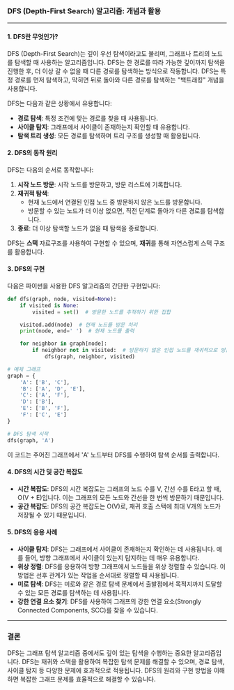 ### DFS (Depth-First Search) 알고리즘: 개념과 활용

---

#### 1. DFS란 무엇인가?

DFS (Depth-First Search)는 깊이 우선 탐색이라고도 불리며, 그래프나 트리의 노드를 탐색할 때 사용하는 알고리즘입니다. DFS는 한 경로를 따라 가능한 깊이까지 탐색을 진행한 후, 더 이상 갈 수 없을 때 다른 경로를 탐색하는 방식으로 작동합니다. DFS는 특정 경로를 먼저 탐색하고, 막히면 뒤로 돌아와 다른 경로를 탐색하는 "백트래킹" 개념을 사용합니다.

DFS는 다음과 같은 상황에서 유용합니다:
- **경로 탐색**: 특정 조건에 맞는 경로를 찾을 때 사용됩니다.
- **사이클 탐지**: 그래프에서 사이클이 존재하는지 확인할 때 유용합니다.
- **탐색 트리 생성**: 모든 경로를 탐색하며 트리 구조를 생성할 때 활용됩니다.

#### 2. DFS의 동작 원리

DFS는 다음의 순서로 동작합니다:

1. **시작 노드 방문**: 시작 노드를 방문하고, 방문 리스트에 기록합니다.
2. **재귀적 탐색**:
    - 현재 노드에서 연결된 인접 노드 중 방문하지 않은 노드를 방문합니다.
    - 방문할 수 있는 노드가 더 이상 없으면, 직전 단계로 돌아가 다른 경로를 탐색합니다.
3. **종료**: 더 이상 탐색할 노드가 없을 때 탐색을 종료합니다.

DFS는 **스택** 자료구조를 사용하여 구현할 수 있으며, **재귀**를 통해 자연스럽게 스택 구조를 활용합니다.

#### 3. DFS의 구현

다음은 파이썬을 사용한 DFS 알고리즘의 간단한 구현입니다:

```python
def dfs(graph, node, visited=None):
    if visited is None:
        visited = set()  # 방문한 노드를 추적하기 위한 집합

    visited.add(node)  # 현재 노드를 방문 처리
    print(node, end=' ')  # 현재 노드를 출력

    for neighbor in graph[node]:
        if neighbor not in visited:  # 방문하지 않은 인접 노드를 재귀적으로 방문
            dfs(graph, neighbor, visited)

# 예제 그래프
graph = {
    'A': ['B', 'C'],
    'B': ['A', 'D', 'E'],
    'C': ['A', 'F'],
    'D': ['B'],
    'E': ['B', 'F'],
    'F': ['C', 'E']
}

# DFS 탐색 시작
dfs(graph, 'A')
```

이 코드는 주어진 그래프에서 'A' 노드부터 DFS를 수행하여 탐색 순서를 출력합니다.

#### 4. DFS의 시간 및 공간 복잡도

- **시간 복잡도**: DFS의 시간 복잡도는 그래프의 노드 수를 V, 간선 수를 E라고 할 때, O(V + E)입니다. 이는 그래프의 모든 노드와 간선을 한 번씩 방문하기 때문입니다.
- **공간 복잡도**: DFS의 공간 복잡도는 O(V)로, 재귀 호출 스택에 최대 V개의 노드가 저장될 수 있기 때문입니다.

#### 5. DFS의 응용 사례

- **사이클 탐지**: DFS는 그래프에서 사이클이 존재하는지 확인하는 데 사용됩니다. 예를 들어, 방향 그래프에서 사이클이 있는지 탐지하는 데 매우 유용합니다.
- **위상 정렬**: DFS를 응용하여 방향 그래프에서 노드들을 위상 정렬할 수 있습니다. 이 방법은 선후 관계가 있는 작업을 순서대로 정렬할 때 사용됩니다.
- **미로 탐색**: DFS는 미로와 같은 경로 탐색 문제에서 출발점에서 목적지까지 도달할 수 있는 모든 경로를 탐색하는 데 사용됩니다.
- **강한 연결 요소 찾기**: DFS를 사용하여 그래프의 강한 연결 요소(Strongly Connected Components, SCC)를 찾을 수 있습니다.

---

### 결론

DFS는 그래프 탐색 알고리즘 중에서도 깊이 있는 탐색을 수행하는 중요한 알고리즘입니다. DFS는 재귀와 스택을 활용하여 복잡한 탐색 문제를 해결할 수 있으며, 경로 탐색, 사이클 탐지 등 다양한 문제에 효과적으로 적용됩니다. DFS의 원리와 구현 방법을 이해하면 복잡한 그래프 문제를 효율적으로 해결할 수 있습니다.